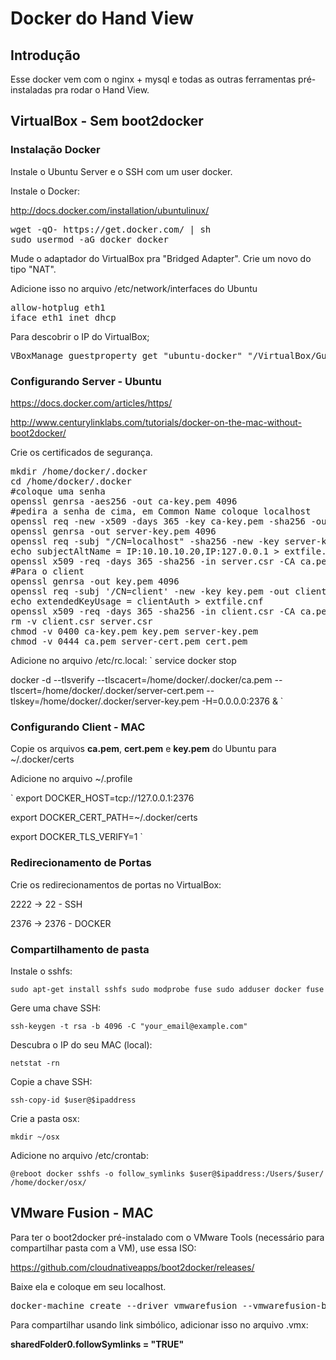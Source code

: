 # Docker do Hand View

## Introdução

Esse docker vem com o nginx + mysql e todas as outras ferramentas pré-instaladas pra rodar o Hand View.

## VirtualBox - Sem boot2docker

###  Instalação Docker

Instale o Ubuntu Server e o SSH com um user docker.

Instale o Docker:

http://docs.docker.com/installation/ubuntulinux/

<pre>
wget -qO- https://get.docker.com/ | sh
sudo usermod -aG docker docker
</pre>

Mude o adaptador do VirtualBox pra "Bridged Adapter". Crie um novo do tipo "NAT".

Adicione isso no arquivo /etc/network/interfaces do  Ubuntu
<pre>
allow-hotplug eth1
iface eth1 inet dhcp
</pre>

Para descobrir o IP do VirtualBox;

<pre>
VBoxManage guestproperty get "ubuntu-docker" "/VirtualBox/GuestInfo/Net/0/V4/IP"
</pre>

### Configurando Server - Ubuntu

https://docs.docker.com/articles/https/

http://www.centurylinklabs.com/tutorials/docker-on-the-mac-without-boot2docker/

Crie os certificados de segurança.
<pre>
mkdir /home/docker/.docker
cd /home/docker/.docker
#coloque uma senha
openssl genrsa -aes256 -out ca-key.pem 4096
#pedira a senha de cima, em Common Name coloque localhost
openssl req -new -x509 -days 365 -key ca-key.pem -sha256 -out ca.pem
openssl genrsa -out server-key.pem 4096
openssl req -subj "/CN=localhost" -sha256 -new -key server-key.pem -out server.csr
echo subjectAltName = IP:10.10.10.20,IP:127.0.0.1 > extfile.cnf
openssl x509 -req -days 365 -sha256 -in server.csr -CA ca.pem -CAkey ca-key.pem -CAcreateserial -out server-cert.pem -extfile extfile.cnf
#Para o client
openssl genrsa -out key.pem 4096
openssl req -subj '/CN=client' -new -key key.pem -out client.csr
echo extendedKeyUsage = clientAuth > extfile.cnf
openssl x509 -req -days 365 -sha256 -in client.csr -CA ca.pem -CAkey ca-key.pem -CAcreateserial -out cert.pem -extfile extfile.cnf
rm -v client.csr server.csr
chmod -v 0400 ca-key.pem key.pem server-key.pem
chmod -v 0444 ca.pem server-cert.pem cert.pem
</pre>

Adicione no arquivo /etc/rc.local:
`
service docker stop

docker -d --tlsverify --tlscacert=/home/docker/.docker/ca.pem --tlscert=/home/docker/.docker/server-cert.pem --tlskey=/home/docker/.docker/server-key.pem  -H=0.0.0.0:2376 &
`

### Configurando Client - MAC

Copie os arquivos <b>ca.pem</b>, <b>cert.pem</b> e <b>key.pem</b> do Ubuntu para ~/.docker/certs

Adicione no arquivo ~/.profile

`
export DOCKER_HOST=tcp://127.0.0.1:2376

export DOCKER_CERT_PATH=~/.docker/certs

export DOCKER_TLS_VERIFY=1
`

### Redirecionamento de Portas

Crie os redirecionamentos de portas no VirtualBox:

2222 -> 22 - SSH

2376 -> 2376 - DOCKER

### Compartilhamento de pasta

Instale o sshfs:

`
sudo apt-get install sshfs
sudo modprobe fuse
sudo adduser docker fuse
`

Gere uma chave SSH:

`
ssh-keygen -t rsa -b 4096 -C "your_email@example.com"
`

Descubra o IP do seu MAC (local):

`
netstat -rn
`

Copie a chave SSH:

`
ssh-copy-id $user@$ipaddress
`

Crie a pasta osx:

`
mkdir ~/osx
`

Adicione no arquivo /etc/crontab:

`
@reboot docker sshfs -o follow_symlinks $user@$ipaddress:/Users/$user/ /home/docker/osx/
`


## VMware Fusion - MAC

Para ter o boot2docker pré-instalado com o VMware Tools (necessário para compartilhar pasta com a VM), use essa ISO:

https://github.com/cloudnativeapps/boot2docker/releases/

Baixe ela e coloque em seu localhost.
<pre>
docker-machine create --driver vmwarefusion --vmwarefusion-boot2docker-url http://localhost/boot2docker-1.6.0-vmw.iso dev
</pre>

Para compartilhar usando link simbólico, adicionar isso no arquivo .vmx:

<b>sharedFolder0.followSymlinks = "TRUE"</b>
